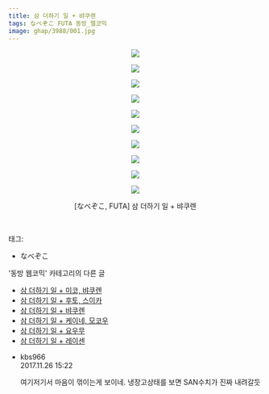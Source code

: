 ```yaml
---
title: 삼 더하기 일 + 뱌쿠렌
tags: なべぞこ FUTA 동방_웹코믹
image: ghap/3988/001.jpg
---
```

<div class="article">
<p style="text-align: center; clear: none; float: none;"><img src="{{ site.nasurl }}/ghap/3988/001.jpg"/></p>
<p style="text-align: center; clear: none; float: none;"><img src="{{ site.nasurl }}/ghap/3988/002.jpg"/></p>
<p style="text-align: center; clear: none; float: none;"><img src="{{ site.nasurl }}/ghap/3988/003.jpg"/></p>
<p style="text-align: center; clear: none; float: none;"><img src="{{ site.nasurl }}/ghap/3988/004.jpg"/></p>
<p style="text-align: center; clear: none; float: none;"><img src="{{ site.nasurl }}/ghap/3988/005.jpg"/></p>
<p style="text-align: center; clear: none; float: none;"><img src="{{ site.nasurl }}/ghap/3988/006.jpg"/></p>
<p style="text-align: center; clear: none; float: none;"><img src="{{ site.nasurl }}/ghap/3988/007.jpg"/></p>
<p style="text-align: center; clear: none; float: none;"><img src="{{ site.nasurl }}/ghap/3988/008.jpg"/></p>
<p style="text-align: center; clear: none; float: none;"><img src="{{ site.nasurl }}/ghap/3988/009.jpg"/></p>
<p style="text-align: center; clear: none; float: none;"><img src="{{ site.nasurl }}/ghap/3988/010.jpg"/></p>
<p style="text-align: center; clear: none; float: none;">[なべぞこ, FUTA] 삼 더하기 일 + 뱌쿠렌</p>
<p><br/></p>
</div><div class="tagTrail">
<p>태그: </p>
<ul>
<li>なべぞこ</li>
</ul>
</div><div class="another">
<p>'동방 웹코믹' 카테고리의 다른 글</p>
<ul>
<li><a href="/2017-11-26-ghap_3990">삼 더하기 일 + 미코, 뱌쿠렌</a></li>
<li><a href="/2017-11-26-ghap_3989">삼 더하기 일 + 후토, 스이카</a></li>
<li><a href="/2017-11-26-ghap_3988">삼 더하기 일 + 뱌쿠렌</a></li>
<li><a href="/2017-11-26-ghap_3987">삼 더하기 일 + 케이네, 모코우</a></li>
<li><a href="/2017-11-26-ghap_3986">삼 더하기 일 + 요우무</a></li>
<li><a href="/2017-11-26-ghap_3985">삼 더하기 일 + 레이센</a></li>
</ul>
</div><div class="cb_module cb_fluid">
<div class="cb_wrt cb_profile">
<div class="comment">
<ul>
<li class="cb_thumb_off" id="comment15137787">
<div class="cb_comment_area">
<div class="cb_info_area">
<div class="cb_section">
<span class="cb_nick_name">kbs966</span>
</div>
<div class="cb_section">
<span class="cb_date">2017.11.26 15:22 </span>
</div>
</div>
<div class="cb_dsc_comment">
<p class="cb_dsc">
											여기저기서 마음이 꺾이는게 보이네. 냉장고상태를 보면 SAN수치가 진짜 내려갈듯
										</p>
</div>
</div></li>
</ul>
</div>
</div><!-- commentList close -->
</div>